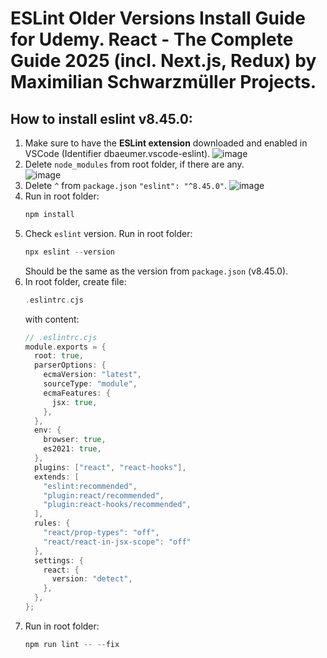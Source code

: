 # ESLint Older Versions Install Guide for Udemy. React - The Complete Guide 2025 (incl. Next.js, Redux) by Maximilian Schwarzmüller Projects.

## How to install eslint v8.45.0:
1. Make sure to have the **ESLint extension** downloaded and enabled in VSCode (Identifier dbaeumer.vscode-eslint).
    ![image](https://github.com/user-attachments/assets/90ba8f4c-35ec-47b5-aa14-13e2c135f7b1)
2. Delete ```node_modules``` from root folder, if there are any.<br>
    ![image](https://github.com/user-attachments/assets/34208089-d00b-4f75-a1dc-a718a47f1e8e)
3. Delete ```^``` from ```package.json``` ```"eslint": "^8.45.0"```.
    ![image](https://github.com/user-attachments/assets/b8bf1ad7-5da8-4f72-b572-d9b09344f151)
4. Run in root folder: 
    ```go 
    npm install
    ```
5. Check ```eslint``` version. Run in root folder: 
    ```go
    npx eslint --version 
    ```
  	Should be the same as the version from ```package.json``` (v8.45.0).
6. In root folder, create file: 
	```go
	.eslintrc.cjs
	``` 
	with content:
	```go
    // .eslintrc.cjs
    module.exports = {
      root: true,
      parserOptions: {
        ecmaVersion: "latest",
        sourceType: "module",
        ecmaFeatures: {
          jsx: true,
        },
      },
      env: {
        browser: true,
        es2021: true,
      },
      plugins: ["react", "react-hooks"],
      extends: [
        "eslint:recommended",
        "plugin:react/recommended",
        "plugin:react-hooks/recommended",
      ],
      rules: {
        "react/prop-types": "off",
        "react/react-in-jsx-scope": "off"
      },
      settings: {
        react: {
          version: "detect",
        },
      },
    };
    ```
7. Run in root folder: 
    ```go
    npm run lint -- --fix
    ```
